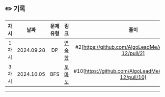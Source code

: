 ## ✏️ 기록   

| 차시 |    날짜    | 문제유형 | 링크 | 풀이 |
|:----:|:---------:|:----:|:-----:|:----:|
| 1차시 | 2024.09.28 |  DP  | [연속합](https://www.acmicpc.net/problem/1912)| #2[https://github.com/AlgoLeadMe/AlgoLeadMe-12/pull/2]|
| 3차시 | 2024.10.05 |  BFS  | [토마토](https://www.acmicpc.net/problem/7576)| #10[https://github.com/AlgoLeadMe/AlgoLeadMe-12/pull/10]|
---
